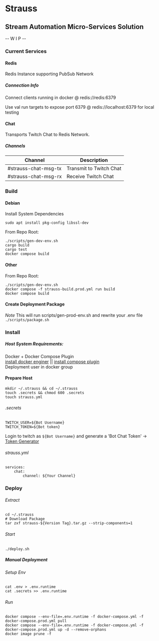 # Strauss

## Stream Automation Micro-Services Solution

-- W I P --

### Current Services
#### Redis
Redis Instance supporting PubSub Network

##### Connection Info
Connect clients running in docker @ redis://redis:6379
<p>Use val run targets to expose port 6379 @ redis://localhost:6379 for local testing

#### Chat
Transports Twitch Chat to Redis Network.

##### Channels
|       Channel        |     Description         |
|----------------------|-------------------------|
| #strauss-chat-msg-tx | Transmit to Twitch Chat |
| #strauss-chat-msg-rx | Receive Twitch Chat     |

### Build
#### Debian
Install System Dependencies
```
sudo apt install pkg-config libssl-dev
```

From Repo Root:
```
./scripts/gen-dev-env.sh
cargo build
cargo test
docker compose build
```

#### Other
From Repo Root:
```
./scripts/gen-dev-env.sh
docker compose -f strauss-build.prod.yml run build
docker compose build
```

#### Create Deployment Package
*Note* This will run scripts/gen-prod-env.sh and rewrite your .env file
``` ./scripts/package.sh ```

### Install

##### Host System Requirements:
Docker + Docker Compose Plugin<br />
[install docker enginer](https://docs.docker.com/engine/install/) || [install compose plugin](https://docs.docker.com/compose/install/linux/)
<br />Deployment user in docker group

#### Prepare Host

```
mkdir ~/.strauss && cd ~/.strauss
touch .secrets && chmod 600 .secrets
touch strauss.yml
```

###### .secrets

```
TWITCH_USER=${Bot Username}
TWITCH_TOKEN=${Bot token}
```

Login to twitch as `${Bot Username}` and generate a 'Bot Chat
Token' -> [Token Generator](https://twitchtokengenerator.com/)

###### strauss.yml

```
services:
    chat:
        channel: ${Your Channel}
```

### Deploy

###### Extract

```
cd ~/.strauss
# Download Package
tar zxf strauss-${Version Tag}.tar.gz --strip-components=1
```

###### Start
```./deploy.sh```

##### Manual Deployment
###### Setup Env

```
cat .env > .env.runtime
cat .secrets >> .env.runtime
```

###### Run

```
docker compose --env-file=.env.runtime -f docker-compose.yml -f docker-compose.prod.yml pull
docker compose --env-file=.env.runtime -f docker-compose.yml -f docker-compose.prod.yml up -d --remove-orphans
docker image prune -f
```
